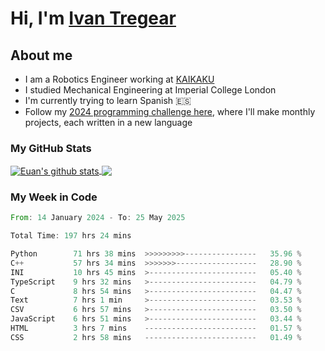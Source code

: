 # Hi, I'm [Ivan Tregear](https://www.linkedin.com/in/ivantregear/)

## About me

* I am a Robotics Engineer working at [KAIKAKU](https://github.com/KAIKAKU-AI)
* I studied Mechanical Engineering at Imperial College London
* I'm currently trying to learn Spanish :es:
* Follow my [2024 programming challenge here](https://github.com/ITregear?tab=repositories), where I'll make monthly projects, each written in a new language


### My GitHub Stats

<a href="#my-github-stats">
  <img align="center" src="https://github-readme-stats.vercel.app/api?username=itregear&count_private=true&show_icons=true&include_all_commits=true&theme=material-palenight" alt="Euan's github stats" />
</a>

<a href="#my-github-stats">
  <img align="center" src="https://github-readme-stats.vercel.app/api/top-langs/?username=itregear&layout=compact&theme=material-palenight" />
</a>

### My Week in Code
<!--START_SECTION:waka-->

```rust
From: 14 January 2024 - To: 25 May 2025

Total Time: 197 hrs 24 mins

Python        71 hrs 38 mins  >>>>>>>>>----------------   35.96 %
C++           57 hrs 34 mins  >>>>>>>------------------   28.90 %
INI           10 hrs 45 mins  >------------------------   05.40 %
TypeScript    9 hrs 32 mins   >------------------------   04.79 %
C             8 hrs 54 mins   >------------------------   04.47 %
Text          7 hrs 1 min     >------------------------   03.53 %
CSV           6 hrs 57 mins   >------------------------   03.50 %
JavaScript    6 hrs 51 mins   >------------------------   03.44 %
HTML          3 hrs 7 mins    -------------------------   01.57 %
CSS           2 hrs 58 mins   -------------------------   01.49 %
```

<!--END_SECTION:waka-->
